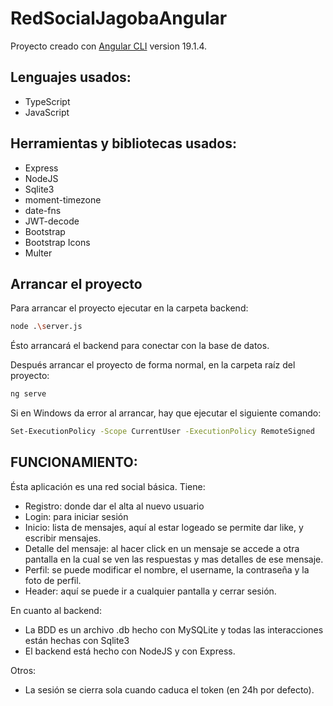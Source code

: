 # RedSocialJagobaAngular

Proyecto creado con [Angular CLI](https://github.com/angular/angular-cli) version 19.1.4.

## Lenguajes usados:
* TypeScript
* JavaScript

## Herramientas y  bibliotecas usados:

* Express
* NodeJS
* Sqlite3
* moment-timezone
* date-fns
* JWT-decode
* Bootstrap
* Bootstrap Icons
* Multer


## Arrancar el proyecto

Para arrancar el proyecto ejecutar en la carpeta backend:

```bash
node .\server.js
```
Ésto arrancará el backend para conectar con la base de datos.

Después arrancar el proyecto de forma normal, en la carpeta raíz del proyecto:

```bash
ng serve
```
Si en Windows da error al arrancar, hay que ejecutar el siguiente
comando: 

```bash
Set-ExecutionPolicy -Scope CurrentUser -ExecutionPolicy RemoteSigned
```
## FUNCIONAMIENTO:

Ésta aplicación es una red social básica.
Tiene:

* Registro: donde dar el alta al nuevo usuario
* Login: para iniciar sesión
* Inicio: lista de mensajes, aquí al estar logeado se permite
  dar like, y escribir mensajes.
* Detalle del mensaje: al hacer click en un mensaje se accede
  a otra pantalla en la cual se ven las respuestas y mas detalles de ese mensaje.
* Perfil: se puede modificar el nombre, el username, la contraseña y la foto de perfil.
* Header: aquí se puede ir a cualquier pantalla y cerrar sesión.

En cuanto al backend:
* La BDD es un archivo .db hecho con MySQLite y todas las interacciones están hechas con Sqlite3
* El backend está hecho con NodeJS y con Express.

Otros:
* La sesión se cierra sola cuando caduca el token (en 24h por defecto).

